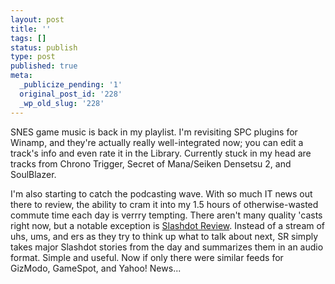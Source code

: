 ```yaml
---
layout: post
title: ''
tags: []
status: publish
type: post
published: true
meta:
  _publicize_pending: '1'
  original_post_id: '228'
  _wp_old_slug: '228'
---
```

SNES game music is back in my playlist.  I'm revisiting SPC plugins for Winamp, and they're actually really well-integrated now; you can edit a track's info and even rate it in the Library.  Currently stuck in my head are tracks from Chrono Trigger, Secret of Mana/Seiken Densetsu 2, and SoulBlazer.

I'm also starting to catch the podcasting wave.  With so much IT news out there to review, the ability to cram it into my 1.5 hours of otherwise-wasted commute time each day is verrry tempting.  There aren't many quality 'casts right now, but a notable exception is <a href="http://slashdotreview.com/">Slashdot Review</a>.  Instead of a stream of uhs, ums, and ers as they try to think up what to talk about next, SR simply takes major Slashdot stories from the day and summarizes them in an audio format.  Simple and useful.  Now if only there were similar feeds for GizModo, GameSpot, and Yahoo! News...
